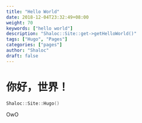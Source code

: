 ```yaml
---
title: "Hello World"
date: 2018-12-04T23:32:49+08:00
weight: 70
keywords: ["hello world"]
description: "Shaloc::Site::get->getHelloWorld()"
tags: ["Hugo", "Pages"]
categories: ["pages"]
author: "Shaloc"
draft: false
---
```


# 你好，世界！
```cpp
Shaloc::Site::Hugo()
```
OwO